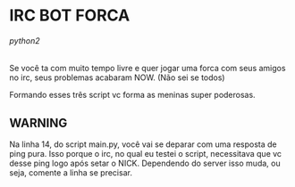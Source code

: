 # IRC BOT FORCA
###### python2
Se você ta com muito tempo livre e quer jogar uma forca com seus amigos no irc, seus problemas acabaram NOW. (Não sei se todos)

Formando esses três script vc forma as meninas super poderosas.

## WARNING
Na linha 14, do script main.py, você vai se deparar com uma resposta de ping pura. Isso porque o irc, no qual eu testei o script, necessitava que vc desse ping logo após setar o NICK. Dependendo do server isso muda, ou seja, comente a linha se precisar. 

